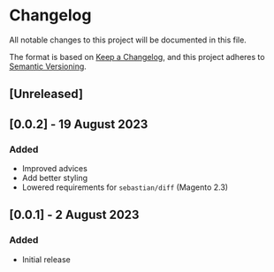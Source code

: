 # Changelog
All notable changes to this project will be documented in this file.

The format is based on [Keep a Changelog](https://keepachangelog.com/en/1.0.0/),
and this project adheres to [Semantic Versioning](https://semver.org/spec/v2.0.0.html).

## [Unreleased]

## [0.0.2] - 19 August 2023
### Added
- Improved advices
- Add better styling
- Lowered requirements for `sebastian/diff` (Magento 2.3)

## [0.0.1] - 2 August 2023
### Added
- Initial release
